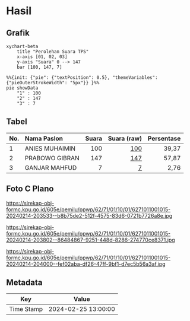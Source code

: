 # Hasil

## Grafik

```mermaid
xychart-beta
    title "Perolehan Suara TPS"
    x-axis [01, 02, 03]
    y-axis "Suara" 0 --> 147
    bar [100, 147, 7]
```

```mermaid
%%{init: {"pie": {"textPosition": 0.5}, "themeVariables": {"pieOuterStrokeWidth": "5px"}} }%%
pie showData
    "1" : 100
    "2" : 147
    "3" : 7
```

## Tabel

| No. | Nama Paslon    | Suara | Suara (raw) | Persentase |
|:--- |:-------------- | -----:| -----------:| ----------:|
| 1   | ANIES MUHAIMIN | 100   | [100][p-1]  | 39,37      |
| 2   | PRABOWO GIBRAN | 147   | [147][p-2]  | 57,87      |
| 3   | GANJAR MAHFUD  | 7     | [7][p-3]    | 2,76       |


[p-1]: https://github.com/gigit-pemilu/pemilu-2024-62-kalimantan-tengah/blob/main/pilpres/hitung-suara/sub/62-kalimantan-tengah/sub/71-kota-palangkaraya/sub/01-pahandut/sub/1001-pahandut/sub/015-tps/sub/paslon-1.txt
[p-2]: https://github.com/gigit-pemilu/pemilu-2024-62-kalimantan-tengah/blob/main/pilpres/hitung-suara/sub/62-kalimantan-tengah/sub/71-kota-palangkaraya/sub/01-pahandut/sub/1001-pahandut/sub/015-tps/sub/paslon-2.txt
[p-3]: https://github.com/gigit-pemilu/pemilu-2024-62-kalimantan-tengah/blob/main/pilpres/hitung-suara/sub/62-kalimantan-tengah/sub/71-kota-palangkaraya/sub/01-pahandut/sub/1001-pahandut/sub/015-tps/sub/paslon-3.txt

## Foto C Plano

https://sirekap-obj-formc.kpu.go.id/605e/pemilu/ppwp/62/71/01/10/01/6271011001015-20240214-203533--b8b75de2-512f-4575-83d6-0721b7726a8e.jpg

https://sirekap-obj-formc.kpu.go.id/605e/pemilu/ppwp/62/71/01/10/01/6271011001015-20240214-203802--86484867-9251-448d-8286-274770ce8371.jpg

https://sirekap-obj-formc.kpu.go.id/605e/pemilu/ppwp/62/71/01/10/01/6271011001015-20240214-204000--fef02aba-df26-47ff-9bf1-d7ec5b56a3af.jpg


## Metadata

| Key        | Value               |
| ---------- | ------------------- |
| Time Stamp | 2024-02-25 13:00:00 |



